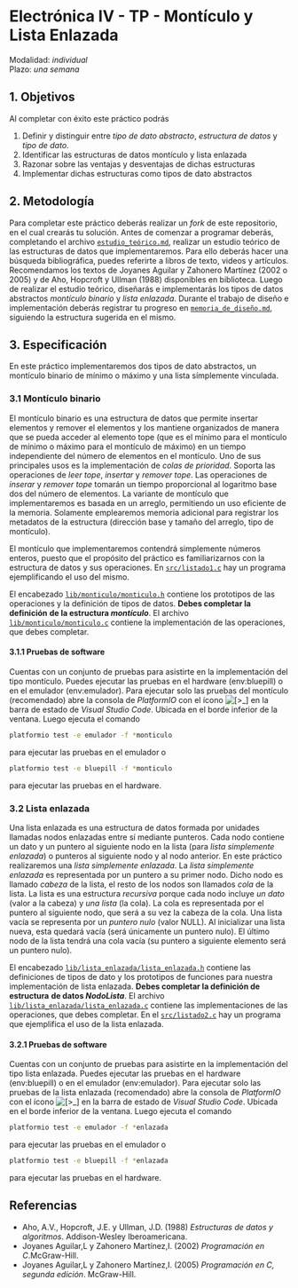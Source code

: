 # Electrónica IV - TP - Montículo y Lista Enlazada

Modalidad: *individual*\
Plazo: *una semana*

## 1. Objetivos

Al completar con éxito este práctico podrás

1. Definir y distinguir entre *tipo de dato abstracto*, *estructura de datos* y
   *tipo de dato*.
2. Identificar las estructuras de datos montículo y lista enlazada
3. Razonar sobre las ventajas y desventajas de dichas estructuras
4. Implementar dichas estructuras como tipos de dato abstractos

## 2. Metodología

Para completar este práctico deberás realizar un *fork* de este repositorio, en
el cual crearás tu solución. Antes de comenzar a programar deberás, completando
el archivo [`estudio_teórico.md`][TE.MD], realizar un estudio teórico de las
estructuras de datos que implementaremos. Para ello deberás hacer una búsqueda
bibliográfica, puedes referirte a libros de texto, videos y artículos.
Recomendamos los textos de Joyanes Aguilar y Zahonero Martínez (2002 o 2005) y
de Aho, Hopcroft y Ullman (1988) disponibles en biblioteca. Luego de realizar el
estudio teórico, diseñarás e implementarás los tipos de datos abstractos
*montículo binario* y *lista enlazada*. Durante el trabajo de diseño e
implementación deberás registrar tu progreso en [`memoria_de_diseño.md`][PR.MD],
siguiendo la estructura sugerida en el mismo.

## 3. Especificación

En este práctico implementaremos dos tipos de dato abstractos, un montículo
binario de mínimo o máximo y una lista símplemente vinculada.

### 3.1 Montículo binario

El montículo binario es una estructura de datos que permite insertar elementos y
remover el elementos y los mantiene organizados de manera que se pueda acceder
al elemento tope (que es el mínimo para el montículo de mínimo o máximo para el
montículo de máximo) en un tiempo independiente del número de elementos en el
montículo. Uno de sus principales usos es la implementación de *colas de*
*prioridad*. Soporta las operaciones de *leer tope*, *insertar* y
*remover tope*. Las operaciones de *inserar* y *remover tope* tomarán un tiempo
proporcional al logaritmo base dos del número de elementos. La variante de
montículo que implementaremos es basada en un arreglo, permitiendo un uso
eficiente de la memoria. Solamente emplearemos memoria adicional para registrar
los metadatos de la estructura (dirección base y tamaño del arreglo, tipo de
montículo).

El montículo que implementaremos contendrá simplemente números enteros, puesto
que el propósito del práctico es familiarizarnos con la estructura de datos y
sus operaciones. En [`src/listado1.c`][LST1] hay un programa ejemplificando el
uso del mismo.

El encabezado [`lib/monticulo/monticulo.h`][MN.H] contiene los prototipos de las operaciones y la definición de tipos de datos. **Debes completar la definición**
**de la estructura *montículo***. El archivo [`lib/monticulo/monticulo.c`][MN.C]
contiene la implementación de las operaciones, que debes completar.

#### 3.1.1 Pruebas de software

Cuentas con un conjunto de pruebas para asistirte en la implementación del tipo
montículo. Puedes ejecutar las pruebas en el hardware (env:bluepill) o en
el emulador (env:emulador). Para ejecutar solo las pruebas del montículo
(recomendado) abre la consola de *PlatformIO* con el ícono ![`[>_]`][icono-consola]
en la barra de estado de *Visual Studio Code*. Ubicada en el borde inferior de
la ventana. Luego ejecuta el comando

```bash
platformio test -e emulador -f *monticulo
```

para ejecutar las pruebas en el emulador o

```bash
platformio test -e bluepill -f *monticulo
```

para ejecutar las pruebas en el hardware.

### 3.2 Lista enlazada

Una lista enlazada es una estructura de datos formada por unidades llamadas
nodos enlazadas entre sí mediante punteros. Cada nodo contiene un dato y un
puntero al siguiente nodo en la lista (para *lista simplemente enlazada*) o
punteros al siguiente nodo y al nodo anterior. En este práctico realizaremos una
*lista simplemente enlazada*.
La *lista simplemente enlazada* es representada por un puntero a su primer nodo.
Dicho nodo es llamado *cabeza* de la lista, el resto de los nodos son llamados
*cola* de la lista. La lista es una estructura *recursiva* porque cada nodo
incluye *un dato* (valor a la cabeza) y *una lista* (la cola). La cola es
representada por el puntero al siguiente nodo, que será a su vez la cabeza de la
cola. Una lista vacía se representa por un *puntero nulo* (valor NULL).
Al inicializar una lista nueva, esta quedará vacía (será únicamente un puntero
nulo). El último nodo de la lista tendrá una cola vacía (su puntero a siguiente
elemento será un puntero nulo).

El encabezado [`lib/lista_enlazada/lista_enlazada.h`][LE.H] contiene las
definiciones de tipos de dato y los prototipos de funciones para nuestra
implementación de lista enlazada. **Debes completar la definición de estructura**
**de datos *NodoLista***. El archivo [`lib/lista_enlazada/lista_enlazada.c`][LE.C]
contiene las implementaciones de las operaciones, que debes completar.
En el [`src/listado2.c`][LST2] hay un programa que ejemplifica el uso de la
lista enlazada.

#### 3.2.1 Pruebas de software

Cuentas con un conjunto de pruebas para asistirte en la implementación del tipo
lista enlazada. Puedes ejecutar las pruebas en el hardware (env:bluepill) o en
el emulador (env:emulador). Para ejecutar solo las pruebas de la lista enlazada
(recomendado) abre la consola de *PlatformIO* con el ícono ![`[>_]`][icono-consola]
en la barra de estado de *Visual Studio Code*. Ubicada en el borde inferior de
la ventana. Luego ejecuta el comando

```bash
platformio test -e emulador -f *enlazada
```

para ejecutar las pruebas en el emulador o

```bash
platformio test -e bluepill -f *enlazada
```

para ejecutar las pruebas en el hardware.

## Referencias

- Aho, A.V., Hopcroft, J.E. y Ullman, J.D. (1988) *Estructuras de datos y algoritmos*. Addison-Wesley Iberoamericana.
- Joyanes Aguilar,L y Zahonero Martínez,I. (2002) *Programación en C*.McGraw-Hill.
- Joyanes Aguilar,L y Zahonero Martínez,I. (2005) *Programación en C, segunda edición*. McGraw-Hill.

[TE.MD]: estudio_teórico.md
[PR.MD]: memoria_de_diseño.md
[icono-consola]: figs/readme-fig1.png
[MN.H]: lib/monticulo/monticulo.h
[MN.C]: lib/monticulo/monticulo.c
[LST1]: src/listado1.c
[LE.H]: lib/lista_enlazada/lista_enlazada.h
[LE.C]: lib/lista_enlazada/lista_enlazada.c
[LST2]: src/listado2.c
